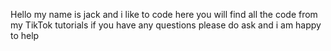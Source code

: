 Hello my name is jack and i like to code here you will find all the code from my TikTok tutorials 
if you have any questions please do ask and i am happy to help

